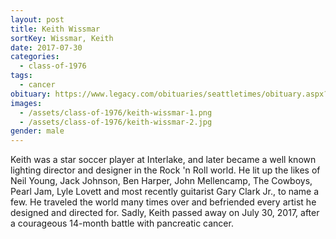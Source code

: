 ```yaml
---
layout: post
title: Keith Wissmar
sortKey: Wissmar, Keith
date: 2017-07-30
categories:
  - class-of-1976
tags:
  - cancer
obituary: https://www.legacy.com/obituaries/seattletimes/obituary.aspx?page=lifestory&pid=186369064
images:
  - /assets/class-of-1976/keith-wissmar-1.png
  - /assets/class-of-1976/keith-wissmar-2.jpg
gender: male
---
```


Keith was a star soccer player at Interlake, and later became a well known lighting director and designer in the Rock 'n Roll world. He lit up the likes of Neil Young, Jack Johnson, Ben Harper, John Mellencamp, The Cowboys, Pearl Jam, Lyle Lovett and most recently guitarist Gary Clark Jr., to name a few. He traveled the world many times over and befriended every artist he designed and directed for. Sadly, Keith passed away on July 30, 2017, after a courageous 14-month battle with pancreatic cancer.
